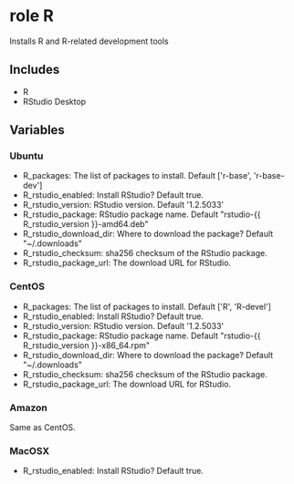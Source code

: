 # role R

Installs R and R-related development tools

## Includes

* R
* RStudio Desktop

## Variables

### Ubuntu

* R_packages: The list of packages to install.  Default ['r-base', 'r-base-dev']
* R_rstudio_enabled: Install RStudio?  Default true.
* R_rstudio_version: RStudio version.  Default '1.2.5033'
* R_rstudio_package: RStudio package name.  Default "rstudio-{{ R_rstudio_version }}-amd64.deb"
* R_rstudio_download_dir: Where to download the package?  Default "~/.downloads"
* R_rstudio_checksum: sha256 checksum of the RStudio package.
* R_rstudio_package_url: The download URL for RStudio.

### CentOS

* R_packages: The list of packages to install.  Default ['R', 'R-devel']
* R_rstudio_enabled: Install RStudio?  Default true.
* R_rstudio_version: RStudio version.  Default '1.2.5033'
* R_rstudio_package: RStudio package name.  Default "rstudio-{{ R_rstudio_version }}-x86_64.rpm"
* R_rstudio_download_dir: Where to download the package?  Default "~/.downloads"
* R_rstudio_checksum: sha256 checksum of the RStudio package.
* R_rstudio_package_url: The download URL for RStudio.

### Amazon

Same as CentOS.

### MacOSX

* R_rstudio_enabled: Install RStudio?  Default true.
